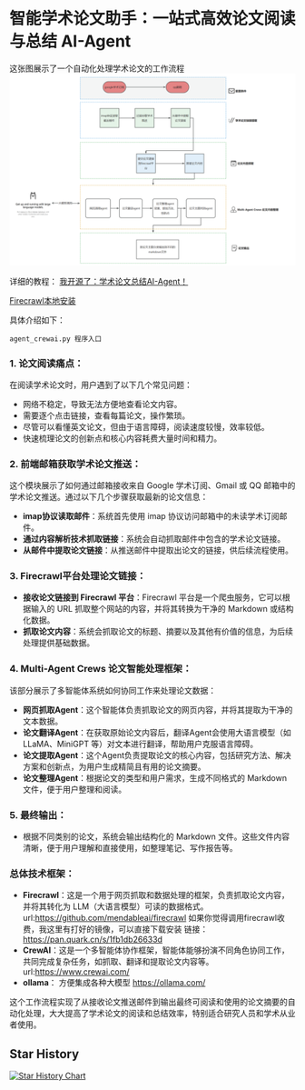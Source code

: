 # 智能学术论文助手：一站式高效论文阅读与总结 AI-Agent
这张图展示了一个自动化处理学术论文的工作流程
![ai agent工作流程](/workfloow.png "Magic Gardens")

详细的教程： [我开源了：学术论文总结AI-Agent！](https://mp.weixin.qq.com/s/ij_nsm56bdjUV3KkEtoY4g?token=1854334933&lang=zh_CN)

[Firecrawl本地安装](https://mp.weixin.qq.com/s/Zzs4XtCj_xsnlmM0PtOxNg?token=1854334933&lang=zh_CN)

具体介绍如下：
```
agent_crewai.py 程序入口
```
### 1. **论文阅读痛点**：
   在阅读学术论文时，用户遇到了以下几个常见问题：
   - 网络不稳定，导致无法方便地查看论文内容。
   - 需要逐个点击链接，查看每篇论文，操作繁琐。
   - 尽管可以看懂英文论文，但由于语言障碍，阅读速度较慢，效率较低。
   - 快速梳理论文的创新点和核心内容耗费大量时间和精力。

### 2. **前端邮箱获取学术论文推送**：
   这个模块展示了如何通过邮箱接收来自 Google 学术订阅、Gmail 或 QQ 邮箱中的学术论文推送。通过以下几个步骤获取最新的论文信息：
   
   - **imap协议读取邮件**：系统首先使用 imap 协议访问邮箱中的未读学术订阅邮件。
   - **通过内容解析技术抓取链接**：系统会自动抓取邮件中包含的学术论文链接。
   - **从邮件中提取论文链接**：从推送邮件中提取出论文的链接，供后续流程使用。

### 3. **Firecrawl平台处理论文链接**：
   - **接收论文链接到 Firecrawl 平台**：Firecrawl 平台是一个爬虫服务，它可以根据输入的 URL 抓取整个网站的内容，并将其转换为干净的 Markdown 或结构化数据。
   - **抓取论文内容**：系统会抓取论文的标题、摘要以及其他有价值的信息，为后续处理提供基础数据。
### 4. **Multi-Agent Crews 论文智能处理框架**：
   该部分展示了多智能体系统如何协同工作来处理论文数据：
   
   - **网页抓取Agent**：这个智能体负责抓取论文的网页内容，并将其提取为干净的文本数据。
   - **论文翻译Agent**：在获取原始论文内容后，翻译Agent会使用大语言模型（如 LLaMA、MiniGPT 等）对文本进行翻译，帮助用户克服语言障碍。
   - **论文提取Agent**：这个Agent负责提取论文的核心内容，包括研究方法、解决方案和创新点，为用户生成精简且有用的论文摘要。
   - **论文整理Agent**：根据论文的类型和用户需求，生成不同格式的 Markdown 文件，便于用户整理和阅读。

### 5. **最终输出**：
   - 根据不同类别的论文，系统会输出结构化的 Markdown 文件。这些文件内容清晰，便于用户理解和直接使用，如整理笔记、写作报告等。

### 总体技术框架：
- **Firecrawl**：这是一个用于网页抓取和数据处理的框架，负责抓取论文内容，并将其转化为 LLM（大语言模型）可读的数据格式。  url:https://github.com/mendableai/firecrawl
  如果你觉得调用firecrawl收费，我这里有打好的镜像，可以直接下载安装 链接：https://pan.quark.cn/s/1fb1db26633d
- **CrewAI**：这是一个多智能体协作框架，智能体能够扮演不同角色协同工作，共同完成复杂任务，如抓取、翻译和提取论文内容等。url:https://www.crewai.com/
- **ollama**：  方便集成各种大模型 https://ollama.com/

这个工作流程实现了从接收论文推送邮件到输出最终可阅读和使用的论文摘要的自动化处理，大大提高了学术论文的阅读和总结效率，特别适合研究人员和学术从业者使用。
## Star History

[![Star History Chart](https://api.star-history.com/svg?repos=zhangleino1/paper-summarizer&type=Date)](https://star-history.com/#zhangleino1/paper-summarizer&Date)
